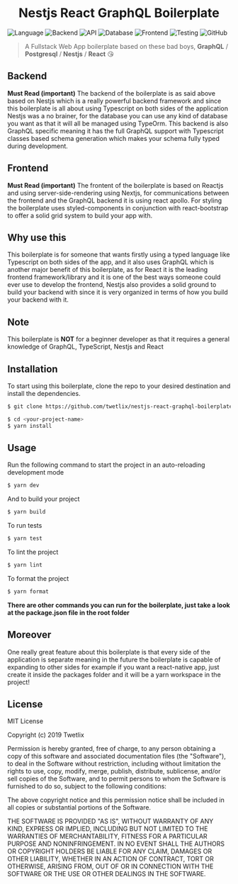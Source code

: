 <h1 align="center">
  Nestjs React GraphQL Boilerplate
</h1>

![Language](https://img.shields.io/badge/language-TypeScript-blue.svg)
![Backend](https://img.shields.io/badge/backend-Nestjs-e0224e.svg)
![API](https://img.shields.io/badge/api-GraphQL-e535ab.svg)
![Database](https://img.shields.io/badge/database-TypeOrm-fb0902.svg)
![Frontend](https://img.shields.io/badge/frontend-Nextjs-0f70f3.svg)
![Testing](https://img.shields.io/badge/testing-Jest-954058.svg)
![GitHub](https://img.shields.io/github/license/twetlix/nestjs-react-graphql-boilerplate.svg)

> A Fullstack Web App boilerplate based on these bad boys, **GraphQL** / **Postgresql** / **Nestjs** / **React** 😘

## Backend

**Must Read (important)**
The backend of the boilerplate is as said above based on Nestjs which is a really powerful backend framework and since this boilerplate is all about using Typescript on both sides of the application Nestjs was a no brainer, for the database you can use any kind of database you want as that it will all be managed using TypeOrm. This backend is also GraphQL specific meaning it has the full GraphQL support with Typescript classes based schema generation which makes your schema fully typed during development.

## Frontend

**Must Read (important)**
The frontent of the boilerplate is based on Reactjs and using server-side-rendering using Nextjs, for communications between the frontend and the GraphQL backend it is using react apollo. For styling the boilerplate uses styled-components in conjunction with react-bootstrap to offer a solid grid system to build your app with.

## Why use this

This boilerplate is for someone that wants firstly using a typed language like Typescript on both sides of the app, and it also uses GraphQL which is another major benefit of this boilerplate, as for React it is the leading frontend framework/library and it is one of the best ways someone could ever use to develop the frontend, Nestjs also provides a solid ground to build your backend with since it is very organized in terms of how you build your backend with it.

## Note

This boilerplate is **NOT** for a beginner developer as that it requires a general knowledge of GraphQL, TypeScript, Nestjs and React

## Installation

To start using this boilerplate, clone the repo to your desired destination and install the dependencies.

```bash
$ git clone https://github.com/twetlix/nestjs-react-graphql-boilerplate.git <your-project-name>

$ cd <your-project-name>
$ yarn install
```

## Usage

Run the following command to start the project in an auto-reloading development mode

```bash
$ yarn dev
```

And to build your project

```bash
$ yarn build
```

To run tests

```bash
$ yarn test
```

To lint the project

```bash
$ yarn lint
```

To format the project

```bash
$ yarn format
```

**There are other commands you can run for the boilerplate, just take a look at the package.json file in the root folder**

## Moreover

One really great feature about this boilerplate is that every side of the application is separate meaning in the future the boilerplate is capable of expanding to other sides for example if you want a react-native app, just create it inside the packages folder and it will be a yarn workspace in the project!

## License

MIT License

Copyright (c) 2019 Twetlix

Permission is hereby granted, free of charge, to any person obtaining a copy
of this software and associated documentation files (the "Software"), to deal
in the Software without restriction, including without limitation the rights
to use, copy, modify, merge, publish, distribute, sublicense, and/or sell
copies of the Software, and to permit persons to whom the Software is
furnished to do so, subject to the following conditions:

The above copyright notice and this permission notice shall be included in all
copies or substantial portions of the Software.

THE SOFTWARE IS PROVIDED "AS IS", WITHOUT WARRANTY OF ANY KIND, EXPRESS OR
IMPLIED, INCLUDING BUT NOT LIMITED TO THE WARRANTIES OF MERCHANTABILITY,
FITNESS FOR A PARTICULAR PURPOSE AND NONINFRINGEMENT. IN NO EVENT SHALL THE
AUTHORS OR COPYRIGHT HOLDERS BE LIABLE FOR ANY CLAIM, DAMAGES OR OTHER
LIABILITY, WHETHER IN AN ACTION OF CONTRACT, TORT OR OTHERWISE, ARISING FROM,
OUT OF OR IN CONNECTION WITH THE SOFTWARE OR THE USE OR OTHER DEALINGS IN THE
SOFTWARE.

